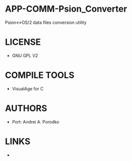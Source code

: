 APP-COMM-Psion_Converter
========================

Psion&lt;->OS/2 data files conversion utility


LICENSE
===============
* GNU GPL V2

COMPILE TOOLS
===============
* VisualAge for C

AUTHORS
===============
* Port: Andrei A. Porodko

LINKS
===============
* 
